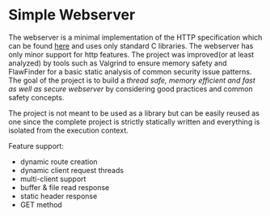 # Simple Webserver

The webserver is a minimal implementation of the HTTP specification which can be found [here](https://datatracker.ietf.org/doc/html/rfc2616) and uses only standard C libraries. The webserver has only minor support for http features.
The project was improved(or at least analyzed) by tools such as Valgrind to ensure memory safety and FlawFinder for a basic static analysis of common security issue patterns.
The goal of the project is to build a *thread safe, memory efficient and fast as well as secure webserver* by considering good practices and common safety concepts.  

The project is not meant to be used as a library but can be easily reused as one since the complete project is strictly statically written and everything is isolated from the execution context.

Feature support:
- dynamic route creation
- dynamic client request threads
- multi-client support
- buffer & file read response
- static header response
- GET method
